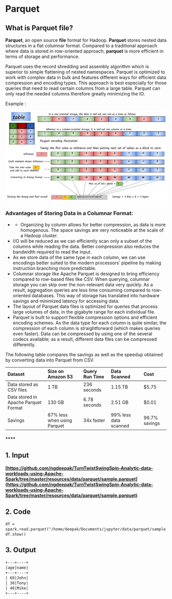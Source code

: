 # Parquet

## What is Parquet file?

**Parquet**, an open source **file** format for Hadoop. **Parquet** stores nested data structures in a flat columnar format. Compared to a traditional approach where data is stored in row-oriented approach, **parquet** is more efficient in terms of storage and performance.

Parquet uses the record shredding and assembly algorithm which is superior to simple flattening of nested namespaces. Parquet is optimized to work with complex data in bulk and features different ways for efficient data compression and encoding types.  This approach is best especially for those queries that need to read certain columns from a large table. Parquet can only read the needed columns therefore greatly minimizing the IO.

Example :

![](../.gitbook/assets/sparkbook-8-.png)

### **Advantages of Storing Data in a Columnar Format:**

*  * Organizing by column allows for better compression, as data is more homogenous. The space savings are very noticeable at the scale of a Hadoop cluster.
  * I/O will be reduced as we can efficiently scan only a subset of the columns while reading the data. Better compression also reduces the bandwidth required to read the input.
  * As we store data of the same type in each column, we can use encodings better suited to the modern processors’ pipeline by making instruction branching more predictable.
* Columnar storage like Apache Parquet is designed to bring efficiency compared to row-based files like CSV. When querying, columnar storage you can skip over the non-relevant data very quickly. As a result, aggregation queries are less time consuming compared to row-oriented databases. This way of storage has translated into hardware savings and minimized latency for accessing data.
* The layout of Parquet data files is optimized for queries that process large volumes of data, in the gigabyte range for each individual file.
* Parquet is built to support flexible compression options and efficient encoding schemes. As the data type for each column is quite similar, the compression of each column is straightforward \(which makes queries even faster\). Data can be compressed by using one of the several codecs available; as a result, different data files can be compressed differently.



The following table compares the savings as well as the speedup obtained by converting data into Parquet from CSV.

| Dataset | Size on Amazon S3 | Query Run Time | Data Scanned | Cost |
| :--- | :--- | :--- | :--- | :--- |
| Data stored as CSV files | 1 TB | 236 seconds | 1.15 TB | $5.75 |
| Data stored in Apache Parquet Format | 130 GB | 6.78 seconds | 2.51 GB | $0.01 |
| Savings | 87% less when using Parquet | 34x faster | 99% less data scanned | 99.7% savings |

#### \*\*\*\*

## 1. Input

#### [https://github.com/ngdeepak/TurnTwistSwingSpin-Analytic-data-workloads-using-Apache-Spark/tree/master/resources/data/parquet/sample.parquet](https://github.com/ngdeepak/TurnTwistSwingSpin-Analytic-data-workloads-using-Apache-Spark/tree/master/resources/data/parquet/sample.parquet)

## 2. Code

```text
df = spark.read.parquet("/home/deepak/Documents/jupyter/data/parquet/sample.parquet")
df.show()
```

## 3. Output

```text
+---+----+
|age|name|
+---+----+
| 60|John|
| 30|Tony|
| 40|Mike|
+---+----+
```

